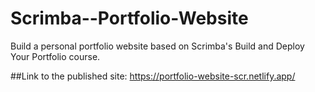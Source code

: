 # Scrimba--Portfolio-Website
 Build a personal portfolio website based on Scrimba's Build and Deploy Your Portfolio course.

 ##Link to the published site:
 https://portfolio-website-scr.netlify.app/
